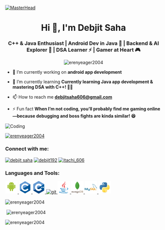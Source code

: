 [![MasterHead](https://1.bp.blogspot.com/-7A4WynwLsMw/XbBpCXG8fHI/AAAAAAAAMt4/uOa1bpLskYgrwGbllhSu2SDj_Mig8SXJQCLcBGAsYHQ/s1600/2000_600px.gif)](https://github.com/ErenYeager2004)
<h1 align="center">Hi 👋, I'm Debjit Saha</h1>
<h3 align="center">C++ & Java Enthusiast | Android Dev in Java 📱 | Backend & AI Explorer 🤖 | DSA Learner ⚡ | Gamer at Heart 🎮</h3>
<p align="center"> <img src="https://komarev.com/ghpvc/?username=erenyeager2004&label=Profile%20views&color=0e75b6&style=flat" alt="erenyeager2004" /> </p>

- 🔭 I’m currently working on **android app development**

- 🌱 I’m currently learning **Currently learning Java app development & mastering DSA with C++! 🚀💡**

- 📫 How to reach me **debjitsaha606@gmail.com**

- ⚡ Fun fact **When I’m not coding, you’ll probably find me gaming online—because debugging and boss fights are kinda similar! 😆**

<img align="center" alt="Coding" width="1000" src="https://images-wixmp-ed30a86b8c4ca887773594c2.wixmp.com/f/c83c004e-1370-4756-88e5-4071de797088/dgdq8br-09cc7ad6-a021-47a5-b0e0-917b12b0f7a7.gif?token=eyJ0eXAiOiJKV1QiLCJhbGciOiJIUzI1NiJ9.eyJzdWIiOiJ1cm46YXBwOjdlMGQxODg5ODIyNjQzNzNhNWYwZDQxNWVhMGQyNmUwIiwiaXNzIjoidXJuOmFwcDo3ZTBkMTg4OTgyMjY0MzczYTVmMGQ0MTVlYTBkMjZlMCIsIm9iaiI6W1t7InBhdGgiOiJcL2ZcL2M4M2MwMDRlLTEzNzAtNDc1Ni04OGU1LTQwNzFkZTc5NzA4OFwvZGdkcThici0wOWNjN2FkNi1hMDIxLTQ3YTUtYjBlMC05MTdiMTJiMGY3YTcuZ2lmIn1dXSwiYXVkIjpbInVybjpzZXJ2aWNlOmZpbGUuZG93bmxvYWQiXX0.tqRMtE-b2QiI2nnefNxSDMJvZCcYqFmq2ccg_Xfzqb8">

<p align="left"> <a href="https://github.com/ryo-ma/github-profile-trophy"><img src="https://github-profile-trophy.vercel.app/?username=erenyeager2004" alt="erenyeager2004" /></a> </p>


<h3 align="left">Connect with me:</h3>
<p align="left">
<a href="https://fb.com/debjit saha" target="blank"><img align="center" src="https://raw.githubusercontent.com/rahuldkjain/github-profile-readme-generator/master/src/images/icons/Social/facebook.svg" alt="debjit saha" height="30" width="40" /></a>
<a href="https://instagram.com/debjit192" target="blank"><img align="center" src="https://raw.githubusercontent.com/rahuldkjain/github-profile-readme-generator/master/src/images/icons/Social/instagram.svg" alt="debjit192" height="30" width="40" /></a>
<a href="https://www.leetcode.com/itachi_606" target="blank"><img align="center" src="https://raw.githubusercontent.com/rahuldkjain/github-profile-readme-generator/master/src/images/icons/Social/leet-code.svg" alt="itachi_606" height="30" width="40" /></a>
</p>

<h3 align="left">Languages and Tools:</h3>
<p align="left"> <a href="https://developer.android.com" target="_blank" rel="noreferrer"> <img src="https://raw.githubusercontent.com/devicons/devicon/master/icons/android/android-original-wordmark.svg" alt="android" width="40" height="40"/> </a> <a href="https://www.cprogramming.com/" target="_blank" rel="noreferrer"> <img src="https://raw.githubusercontent.com/devicons/devicon/master/icons/c/c-original.svg" alt="c" width="40" height="40"/> </a> <a href="https://www.w3schools.com/cpp/" target="_blank" rel="noreferrer"> <img src="https://raw.githubusercontent.com/devicons/devicon/master/icons/cplusplus/cplusplus-original.svg" alt="cplusplus" width="40" height="40"/> </a> <a href="https://git-scm.com/" target="_blank" rel="noreferrer"> <img src="https://www.vectorlogo.zone/logos/git-scm/git-scm-icon.svg" alt="git" width="40" height="40"/> </a> <a href="https://www.java.com" target="_blank" rel="noreferrer"> <img src="https://raw.githubusercontent.com/devicons/devicon/master/icons/java/java-original.svg" alt="java" width="40" height="40"/> </a> <a href="https://www.mongodb.com/" target="_blank" rel="noreferrer"> <img src="https://raw.githubusercontent.com/devicons/devicon/master/icons/mongodb/mongodb-original-wordmark.svg" alt="mongodb" width="40" height="40"/> </a> <a href="https://www.mysql.com/" target="_blank" rel="noreferrer"> <img src="https://raw.githubusercontent.com/devicons/devicon/master/icons/mysql/mysql-original-wordmark.svg" alt="mysql" width="40" height="40"/> </a> <a href="https://www.python.org" target="_blank" rel="noreferrer"> <img src="https://raw.githubusercontent.com/devicons/devicon/master/icons/python/python-original.svg" alt="python" width="40" height="40"/> </a> </p>

<p><img align="center" width ="400" src="https://github-readme-stats.vercel.app/api/top-langs?username=erenyeager2004&show_icons=true&locale=en&layout=compact" alt="erenyeager2004" /></p>

<p>&nbsp;<img align="center" src="https://github-readme-stats.vercel.app/api?username=erenyeager2004&show_icons=true&locale=en" alt="erenyeager2004" /></p>

<p><img align="center" src="https://github-readme-streak-stats.herokuapp.com/?user=erenyeager2004&" alt="erenyeager2004" /></p>

